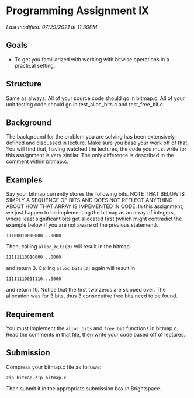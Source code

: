 # Programming Assignment IX

*Last modified: 07/29/2021 at 11:30PM*

## Goals

* To get you familiarized with working with bitwise operations in a practical setting.

## Structure

Same as always. All of your source code should go in bitmap.c. All of your unit testing code should go in
test_alloc_bits.c and test_free_bit.c.

## Background

The background for the problem you are solving has been extensively defined and discussed in lecture. Make sure you base
your work off of that. You will find that, having watched the lectures, the code you must write for this assignment is
very similar. The only difference is described in the comment within bitmap.c.

## Examples

Say your bitmap currently stores the following bits. NOTE THAT BELOW IS SIMPLY A SEQUENCE OF BITS AND DOES NOT REFLECT ANYTHING ABOUT HOW THAT ARRAY IS IMPEMENTED IN CODE. In this assignment, we just happen to be implementing the bitmap as an array of integers, where least significant bits get allocated first (which might contradict the example below if you are not aware of the previous statement).
```
11100010010000...0000
```

Then, calling `alloc_bits(3)` will result in the bitmap
```
11111110010000...0000
```
and return 3. Calling `alloc_bits(3)` again will result in
```
11111110011110...0000
```
and return 10. Notice that the first two zeros are skipped over. The allocation was for 3 bits,
thus 3 consecutive free bits need to be found.

## Requirement

You must implement the `alloc_bits` and `free_bit` functions in bitmap.c. Read the comments in that file, then write your code
based off of lectures.

## Submission

Compress your bitmap.c file as follows:
```
zip bitmap.zip bitmap.c
```
Then submit it in the appropriate submission box in Brightspace.
